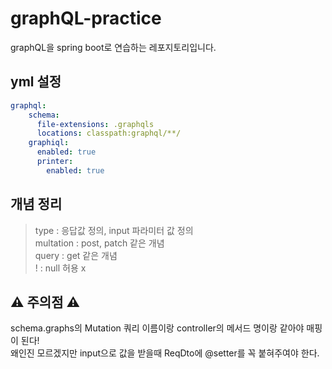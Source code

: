 # graphQL-practice
graphQL을 spring boot로 연습하는 레포지토리입니다.

## yml 설정 ##
```yml
graphql:
    schema:
      file-extensions: .graphqls
      locations: classpath:graphql/**/
    graphiql:
      enabled: true
      printer:
        enabled: true
```

## 개념 정리 ##

> type : 응답값 정의, input 파라미터 값 정의 <br>
multation : post, patch 같은 개념 <br>
query : get 같은 개념 <br>
! : null 허용 x <br>

## :warning: 주의점 :warning: 

schema.graphs의 Mutation 쿼리 이름이랑 controller의 메서드 명이랑 같아야 매핑이 된다! <br>
왜인진 모르겠지만 input으로 값을 받을때 ReqDto에 @setter를 꼭 붙혀주여야 한다.
